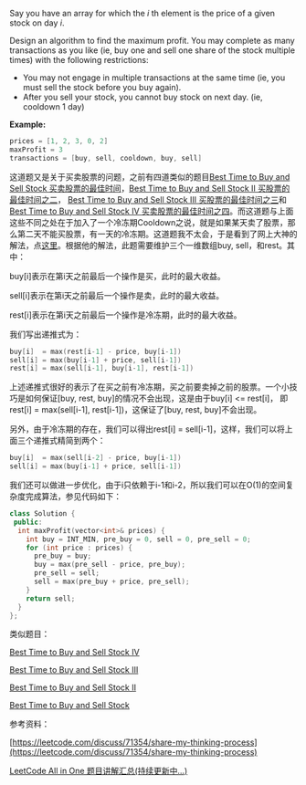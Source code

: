 Say you have an array for which the _i_ th element is the price of a given stock on day _i_.

Design an algorithm to find the maximum profit. You may complete as many transactions as you like (ie, buy one and sell one share of the stock multiple times) with the following restrictions:

- You may not engage in multiple transactions at the same time (ie, you must sell the stock before you buy again).
- After you sell your stock, you cannot buy stock on next day. (ie, cooldown 1 day)

**Example:**

```cpp
prices = [1, 2, 3, 0, 2]
maxProfit = 3
transactions = [buy, sell, cooldown, buy, sell]
```

这道题又是关于买卖股票的问题，之前有四道类似的题目[Best Time to Buy and Sell Stock 买卖股票的最佳时间](http://www.cnblogs.com/grandyang/p/4280131.html)，[Best Time to Buy and Sell Stock II 买股票的最佳时间之二](http://www.cnblogs.com/grandyang/p/4280803.html)， [Best Time to Buy and Sell Stock III 买股票的最佳时间之三](http://www.cnblogs.com/grandyang/p/4281975.html)和[Best Time to Buy and Sell Stock IV 买卖股票的最佳时间之四](http://www.cnblogs.com/grandyang/p/4295761.html)。而这道题与上面这些不同之处在于加入了一个冷冻期Cooldown之说，就是如果某天卖了股票，那么第二天不能买股票，有一天的冷冻期。这道题我不太会，于是看到了网上大神的解法，点[这里](https://leetcode.com/discuss/71354/share-my-thinking-process)。根据他的解法，此题需要维护三个一维数组buy, sell，和rest。其中：

buy[i]表示在第i天之前最后一个操作是买，此时的最大收益。

sell[i]表示在第i天之前最后一个操作是卖，此时的最大收益。

rest[i]表示在第i天之前最后一个操作是冷冻期，此时的最大收益。

我们写出递推式为：

```cpp
buy[i]  = max(rest[i-1] - price, buy[i-1]) 
sell[i] = max(buy[i-1] + price, sell[i-1])
rest[i] = max(sell[i-1], buy[i-1], rest[i-1])
```

上述递推式很好的表示了在买之前有冷冻期，买之前要卖掉之前的股票。一个小技巧是如何保证[buy, rest, buy]的情况不会出现，这是由于buy[i] <= rest[i]， 即rest[i] = max(sell[i-1], rest[i-1])，这保证了[buy, rest, buy]不会出现。

另外，由于冷冻期的存在，我们可以得出rest[i] = sell[i-1]，这样，我们可以将上面三个递推式精简到两个：

```cpp
buy[i]  = max(sell[i-2] - price, buy[i-1]) 
sell[i] = max(buy[i-1] + price, sell[i-1])
```

我们还可以做进一步优化，由于i只依赖于i-1和i-2，所以我们可以在O(1)的空间复杂度完成算法，参见代码如下：

```cpp
class Solution {
 public:
  int maxProfit(vector<int>& prices) {
    int buy = INT_MIN, pre_buy = 0, sell = 0, pre_sell = 0;
    for (int price : prices) {
      pre_buy = buy;
      buy = max(pre_sell - price, pre_buy);
      pre_sell = sell;
      sell = max(pre_buy + price, pre_sell);
    }
    return sell;
  }
};
```

类似题目：

[Best Time to Buy and Sell Stock IV](http://www.cnblogs.com/grandyang/p/4295761.html)

[Best Time to Buy and Sell Stock III](http://www.cnblogs.com/grandyang/p/4281975.html)

[Best Time to Buy and Sell Stock II](http://www.cnblogs.com/grandyang/p/4280803.html)

[Best Time to Buy and Sell Stock](http://www.cnblogs.com/grandyang/p/4280131.html)

参考资料：

[https://leetcode.com/discuss/71354/share-my-thinking-process](https://leetcode.com/discuss/71354/share-my-thinking-process)

[LeetCode All in One 题目讲解汇总(持续更新中...)](http://www.cnblogs.com/grandyang/p/4606334.html)